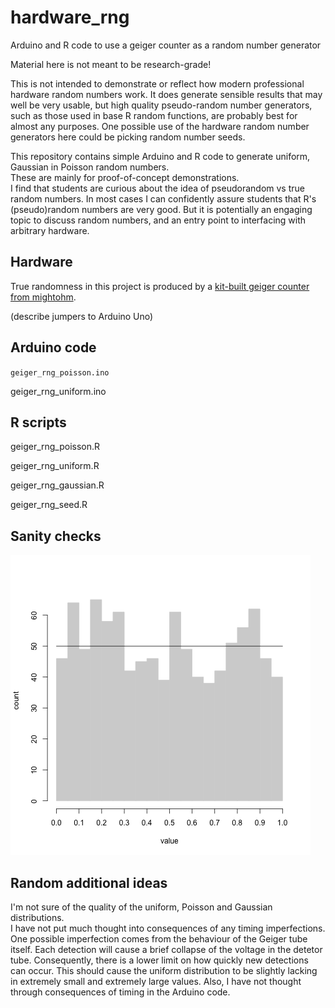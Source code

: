 # hardware_rng
Arduino and R code to use a geiger counter as a random number generator

Material here is not meant to be research-grade!  

This is not intended to demonstrate or reflect how modern professional hardware random numbers work.
It does generate sensible results that may well be very usable, but high quality pseudo-random number
generators, such as those used in base R random functions, are probably best for almost any purposes.
One possible use of the hardware random number generators here could be picking random number seeds.

This repository contains simple Arduino and R code to generate uniform, Gaussian in Poisson random numbers.  
These are mainly for proof-of-concept demonstrations.  
I find that students are curious about the idea of pseudorandom vs true random numbers.
In most cases I can confidently assure students that R's (pseudo)random numbers are very good.
But it is potentially an engaging topic to discuss random numbers, and an entry point to interfacing with arbitrary hardware.


## Hardware

True randomness in this project is produced by a 
[kit-built geiger counter from mightohm](https://mightyohm.com/blog/products/geiger-counter/).

(describe jumpers to Arduino Uno)

## Arduino code

`geiger_rng_poisson.ino`

geiger_rng_uniform.ino

## R scripts

geiger_rng_poisson.R

geiger_rng_uniform.R

geiger_rng_gaussian.R

geiger_rng_seed.R

## Sanity checks

![uniform example](./figures/uniform_rng_example.png)

## Random additional ideas

I'm not sure of the quality of the uniform, Poisson and Gaussian distributions.  
I have not put much thought into consequences of any timing imperfections.
One possible imperfection comes from the behaviour of the Geiger tube itself.
Each detection will cause a brief collapse of the voltage in the detetor tube.
Consequently, there is a lower limit on how quickly new detections can occur.
This should cause the uniform distribution to be slightly lacking in extremely small and extremely large values.
Also, I have not thought through consequences of timing in the Arduino code.


